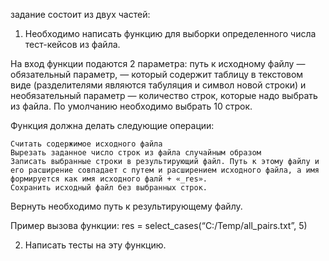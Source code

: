 задание состоит из двух частей:

1. Необходимо написать функцию для выборки определенного числа тест-кейсов из файла.

На вход функции подаются 2 параметра: путь к исходному файлу — обязательный параметр, — который содержит таблицу в текстовом виде (разделителями являются табуляция и символ новой строки) и необязательный параметр — количество строк, которые надо выбрать из файла. По умолчанию необходимо выбрать 10 строк.

Функция должна делать следующие операции:

    Считать содержимое исходного файла
    Вырезать заданное число строк из файла случайным образом
    Записать выбранные строки в результирующий файл. Путь к этому файлу и его расширение совпадает с путем и расширением исходного файла, а имя формируется как имя исходного фалй + «_res».
    Сохранить исходный файл без выбранных строк.

Вернуть необходимо путь к результирующему файлу.

Пример вызова функции: res = select_cases(“C:/Temp/all_pairs.txt”, 5)

2. Написать тесты на эту функцию.